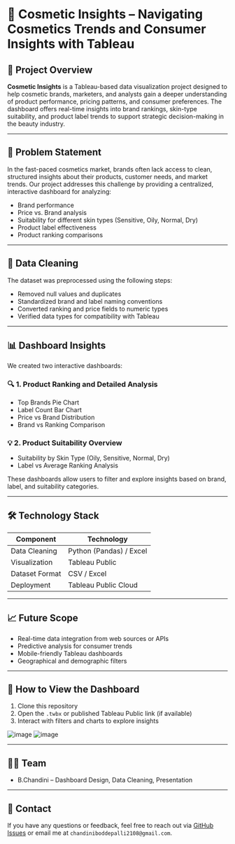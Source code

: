 # 💄 Cosmetic Insights – Navigating Cosmetics Trends and Consumer Insights with Tableau

## 📌 Project Overview

**Cosmetic Insights** is a Tableau-based data visualization project designed to help cosmetic brands, marketers, and analysts gain a deeper understanding of product performance, pricing patterns, and consumer preferences. The dashboard offers real-time insights into brand rankings, skin-type suitability, and product label trends to support strategic decision-making in the beauty industry.

---

## 🎯 Problem Statement

In the fast-paced cosmetics market, brands often lack access to clean, structured insights about their products, customer needs, and market trends. Our project addresses this challenge by providing a centralized, interactive dashboard for analyzing:

- Brand performance
- Price vs. Brand analysis
- Suitability for different skin types (Sensitive, Oily, Normal, Dry)
- Product label effectiveness
- Product ranking comparisons

---

## 🧹 Data Cleaning

The dataset was preprocessed using the following steps:

- Removed null values and duplicates
- Standardized brand and label naming conventions
- Converted ranking and price fields to numeric types
- Verified data types for compatibility with Tableau

---

## 📊 Dashboard Insights

We created two interactive dashboards:

### 🔍 1. Product Ranking and Detailed Analysis
- Top Brands Pie Chart
- Label Count Bar Chart
- Price vs Brand Distribution
- Brand vs Ranking Comparison

### 💡 2. Product Suitability Overview
- Suitability by Skin Type (Oily, Sensitive, Normal, Dry)
- Label vs Average Ranking Analysis

These dashboards allow users to filter and explore insights based on brand, label, and suitability categories.

---

## 🛠️ Technology Stack

| Component      | Technology           |
|----------------|----------------------|
| Data Cleaning  | Python (Pandas) / Excel |
| Visualization  | Tableau Public       |
| Dataset Format | CSV / Excel          |
| Deployment     | Tableau Public Cloud |

---

## 📈 Future Scope

- Real-time data integration from web sources or APIs
- Predictive analysis for consumer trends
- Mobile-friendly Tableau dashboards
- Geographical and demographic filters

---

## 📎 How to View the Dashboard

1. Clone this repository  
2. Open the `.twbx` or published Tableau Public link (if available)  
3. Interact with filters and charts to explore insights

![image](https://github.com/user-attachments/assets/e8a4a498-c098-430a-9cba-5b0b495fea20)
![image](https://github.com/user-attachments/assets/da9ed886-8e3e-45c1-8912-3e04c4b51a32)



---

## 🙋‍♂️ Team

- B.Chandini – Dashboard Design, Data Cleaning, Presentation


---

## 📧 Contact

If you have any questions or feedback, feel free to reach out via [GitHub Issues](#) or email me at `chandiniboddepalli2108@gmail.com`.

